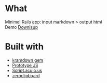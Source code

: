 # What
Minimal Rails app: input markdown > output html  
Demo [Downisup](http://downisup.heroku.com/)

# Built with
*	[kramdown gem](http://kramdown.rubyforge.org/)
* [Prototype JS](http://prototypejs.org/)
* [Script.aculo.us](http://script.aculo.us/)
* [zeroclipboard](http://code.google.com/p/zeroclipboard/) 